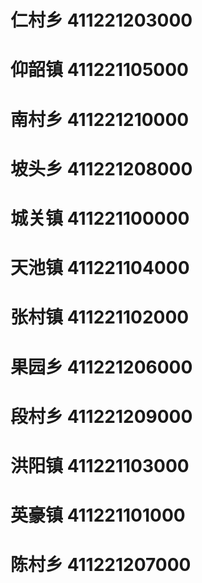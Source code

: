 # 仁村乡 411221203000
# 仰韶镇 411221105000
# 南村乡 411221210000
# 坡头乡 411221208000
# 城关镇 411221100000
# 天池镇 411221104000
# 张村镇 411221102000
# 果园乡 411221206000
# 段村乡 411221209000
# 洪阳镇 411221103000
# 英豪镇 411221101000
# 陈村乡 411221207000
